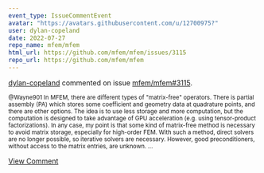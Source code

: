 ```yaml
---
event_type: IssueCommentEvent
avatar: "https://avatars.githubusercontent.com/u/12700975?"
user: dylan-copeland
date: 2022-07-27
repo_name: mfem/mfem
html_url: https://github.com/mfem/mfem/issues/3115
repo_url: https://github.com/mfem/mfem
---
```


<a href='https://github.com/dylan-copeland' target='_blank'>dylan-copeland</a> commented on issue <a href='https://github.com/mfem/mfem/issues/3115' target='_blank'>mfem/mfem#3115</a>.

<small>@Wayne901 In MFEM, there are different types of "matrix-free" operators. There is partial assembly (PA) which stores some coefficient and geometry data at quadrature points, and there are other options. The idea is to use less storage and more computation, but the computation is designed to take advantage of GPU acceleration (e.g. using tensor-product factorizations). In any case, my point is that some kind of matrix-free method is necessary to avoid matrix storage, especially for high-order FEM. With such a method, direct solvers are no longer possible, so iterative solvers are necessary. However, good preconditioners, without access to the matrix entries, are unknown. ...</small>

<a href='https://github.com/mfem/mfem/issues/3115' target='_blank'>View Comment</a>